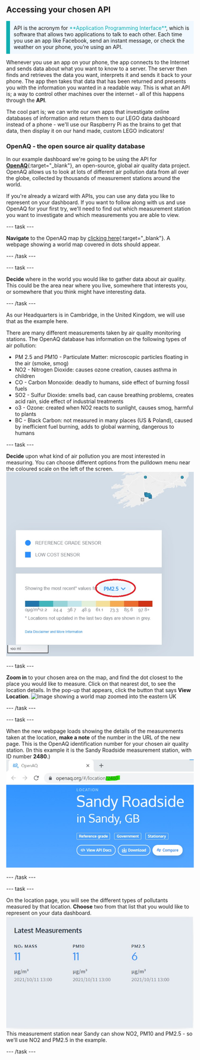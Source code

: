 ## Accessing your chosen API

<p style="border-left: solid; border-width:10px; border-color: #0faeb0; background-color: aliceblue; padding: 10px;">API is the acronym for <span style="color: #0faeb0">**Application Programming Interface**</span>, which is software that allows two applications to talk to each other. Each time you use an app like Facebook, send an instant message, or check the weather on your phone, you’re using an API.</p> 

Whenever you use an app on your phone, the app connects to the Internet and sends data about what you want to know to a server. The server then finds and retrieves the data you want, interprets it and sends it back to your phone. The app then takes that data that has been returned and presents you with the information you wanted in a readable way. This is what an API is; a way to control other machines over the internet - all of this happens through the **API**.

The cool part is; we can write our own apps that investigate online databases of information and return them to our LEGO data dashboard instead of a phone - we'll use our Raspberry Pi as the brains to get that data, then display it on our hand made, custom LEGO indicators!

### OpenAQ - the open source air quality database

In our example dashboard we're going to be using the API for [**OpenAQ**](https://openaq.org/#/){:target="_blank"}, an open-source, global air quality data project. OpenAQ allows us to look at lots of different air pollution data from all over the globe, collected by thousands of measurement stations around the world. 

If you're already a wizard with APIs, you can use any data you like to represent on your dashboard. If you want to follow along with us and use OpenAQ for your first try, we'll need to find out which measurement station you want to investigate and which measurements you are able to view.

--- task ---

**Navigate** to the OpenAQ map by [clicking here](https://openaq.org/#/map){:target="_blank"}. A webpage showing a world map covered in dots should appear.

--- /task --- 

--- task ---

**Decide** where in the world you would like to gather data about air quality. This could be the area near where you live, somewhere that interests you, or somewhere that you think might have interesting data.

--- /task --- 

As our Headquarters is in Cambridge, in the United Kingdom, we will use that as the example here.  

There are many different measurements taken by air quality monitoring stations. The OpenAQ database has information on the following types of air pollution:

 + PM 2.5 and PM10 - Particulate Matter: microscopic particles floating in the air (smoke, smog)
 + NO2 - Nitrogen Dioxide: causes ozone creation, causes asthma in children
 + CO - Carbon Monoxide: deadly to humans, side effect of burning fossil fuels
 + SO2 - Sulfur Dioxide: smells bad, can cause breathing problems, creates acid rain, side effect of industrial treatments
 + o3 - Ozone: created when NO2 reacts to sunlight, causes smog, harmful to plants
 + BC - Black Carbon: not measured in many places (US & Poland), caused by inefficient fuel burning, adds to global warming, dangerous to humans

--- task ---

**Decide** upon what kind of air pollution you are most interested in measuring. You can choose different options from the pulldown menu near the coloured scale on the left of the screen.
![image showing pulldown menu in OpenAQ map](images/mapscale.jpg)

--- task ---

**Zoom in** to your chosen area on the map, and find the dot closest to the place you would like to measure. Click on that nearest dot, to see the location details. In the pop-up that appears, click the button that says **View Location**. 
![Image showing a world map zoomed into the eastern UK](images/mapscroll.gif)

--- /task ---

--- task ---

When the new webpage loads showing the details of the measurements taken at the location, **make a note** of the number in the URL of the new page. This is the OpenAQ identification number for your chosen air quality station. (In this example it is the Sandy Roadside measurement station, with ID number **2480**.)
![Image showing openaq URL with number for location ID](images/openaq_id.jpg)

--- /task ---

--- task ---

On the location page, you will see the different types of pollutants measured by that location. **Choose** two from that list that you would like to represent on your data dashboard.
![Image showing pollutant list from a location on the openAQ map](images/openaq_msmt.jpg)
This measurement station near Sandy can show NO2, PM10 and PM2.5 - so we'll use NO2 and PM2.5 in the example.  

--- /task ---



